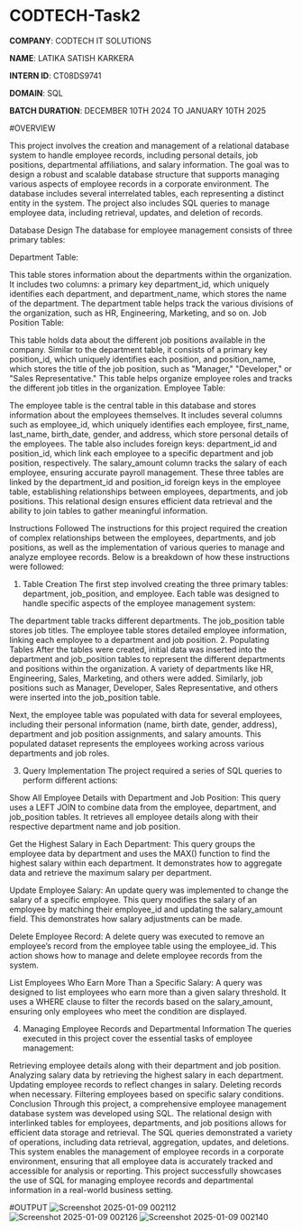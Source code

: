 # CODTECH-Task2

**COMPANY**: CODTECH IT SOLUTIONS

**NAME**: LATIKA SATISH KARKERA

**INTERN ID**: CT08DS9741

**DOMAIN**: SQL

**BATCH DURATION**: DECEMBER 10TH 2024 TO JANUARY 10TH 2025

#OVERVIEW

This project involves the creation and management of a relational database system to handle employee records, including personal details, job positions, departmental affiliations, and salary information. The goal was to design a robust and scalable database structure that supports managing various aspects of employee records in a corporate environment. The database includes several interrelated tables, each representing a distinct entity in the system. The project also includes SQL queries to manage employee data, including retrieval, updates, and deletion of records.

Database Design
The database for employee management consists of three primary tables:

Department Table:

This table stores information about the departments within the organization.
It includes two columns: a primary key department_id, which uniquely identifies each department, and department_name, which stores the name of the department.
The department table helps track the various divisions of the organization, such as HR, Engineering, Marketing, and so on.
Job Position Table:

This table holds data about the different job positions available in the company.
Similar to the department table, it consists of a primary key position_id, which uniquely identifies each position, and position_name, which stores the title of the job position, such as "Manager," "Developer," or "Sales Representative."
This table helps organize employee roles and tracks the different job titles in the organization.
Employee Table:

The employee table is the central table in this database and stores information about the employees themselves.
It includes several columns such as employee_id, which uniquely identifies each employee, first_name, last_name, birth_date, gender, and address, which store personal details of the employees.
The table also includes foreign keys: department_id and position_id, which link each employee to a specific department and job position, respectively.
The salary_amount column tracks the salary of each employee, ensuring accurate payroll management.
These three tables are linked by the department_id and position_id foreign keys in the employee table, establishing relationships between employees, departments, and job positions. This relational design ensures efficient data retrieval and the ability to join tables to gather meaningful information.

Instructions Followed
The instructions for this project required the creation of complex relationships between the employees, departments, and job positions, as well as the implementation of various queries to manage and analyze employee records. Below is a breakdown of how these instructions were followed:

1. Table Creation
The first step involved creating the three primary tables: department, job_position, and employee. Each table was designed to handle specific aspects of the employee management system:

The department table tracks different departments.
The job_position table stores job titles.
The employee table stores detailed employee information, linking each employee to a department and job position.
2. Populating Tables
After the tables were created, initial data was inserted into the department and job_position tables to represent the different departments and positions within the organization. A variety of departments like HR, Engineering, Sales, Marketing, and others were added. Similarly, job positions such as Manager, Developer, Sales Representative, and others were inserted into the job_position table.

Next, the employee table was populated with data for several employees, including their personal information (name, birth date, gender, address), department and job position assignments, and salary amounts. This populated dataset represents the employees working across various departments and job roles.

3. Query Implementation
The project required a series of SQL queries to perform different actions:

Show All Employee Details with Department and Job Position: This query uses a LEFT JOIN to combine data from the employee, department, and job_position tables. It retrieves all employee details along with their respective department name and job position.

Get the Highest Salary in Each Department: This query groups the employee data by department and uses the MAX() function to find the highest salary within each department. It demonstrates how to aggregate data and retrieve the maximum salary per department.

Update Employee Salary: An update query was implemented to change the salary of a specific employee. This query modifies the salary of an employee by matching their employee_id and updating the salary_amount field. This demonstrates how salary adjustments can be made.

Delete Employee Record: A delete query was executed to remove an employee’s record from the employee table using the employee_id. This action shows how to manage and delete employee records from the system.

List Employees Who Earn More Than a Specific Salary: A query was designed to list employees who earn more than a given salary threshold. It uses a WHERE clause to filter the records based on the salary_amount, ensuring only employees who meet the condition are displayed.

4. Managing Employee Records and Departmental Information
The queries executed in this project cover the essential tasks of employee management:

Retrieving employee details along with their department and job position.
Analyzing salary data by retrieving the highest salary in each department.
Updating employee records to reflect changes in salary.
Deleting records when necessary.
Filtering employees based on specific salary conditions.
Conclusion
Through this project, a comprehensive employee management database system was developed using SQL. The relational design with interlinked tables for employees, departments, and job positions allows for efficient data storage and retrieval. The SQL queries demonstrated a variety of operations, including data retrieval, aggregation, updates, and deletions. This system enables the management of employee records in a corporate environment, ensuring that all employee data is accurately tracked and accessible for analysis or reporting. This project successfully showcases the use of SQL for managing employee records and departmental information in a real-world business setting.

#OUTPUT
![Screenshot 2025-01-09 002112](https://github.com/user-attachments/assets/8c4fd4dd-269b-4132-9bae-010e64e55d6a)
![Screenshot 2025-01-09 002126](https://github.com/user-attachments/assets/f2568496-4868-49c3-8868-349c84a56798)
![Screenshot 2025-01-09 002140](https://github.com/user-attachments/assets/37529027-8b41-49a8-b542-236273227ee6)
